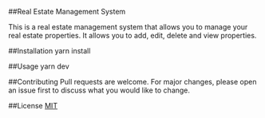 ##Real Estate Management System

This is a real estate management system that allows you
to manage your real estate properties. It allows you to
add, edit, delete and view properties.

##Installation
yarn install

##Usage
yarn dev

##Contributing
Pull requests are welcome. For major changes, please open an issue first to discuss what you would like to change.

##License
[MIT](https://choosealicense.com/licenses/mit/)
